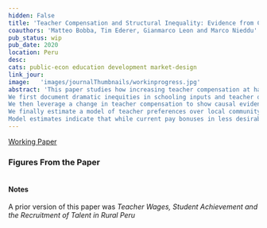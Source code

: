 ```yaml
---
hidden: False
title: 'Teacher Compensation and Structural Inequality: Evidence from Centralized Teacher School Choice in Peru'
coauthors: 'Matteo Bobba, Tim Ederer, Gianmarco Leon and Marco Nieddu'
pub_status: wip
pub_date: 2020
location: Peru
desc:
cats: public-econ education development market-design
link_jour:
image:   'images/journalThumbnails/workinprogress.jpg'
abstract: 'This paper studies how increasing teacher compensation at hard-to-staff schools can reduce structural inequality in the access to high-quality teachers.
We first document dramatic inequities in schooling inputs and teacher quality to which students have access in the context of a large and diverse developing country: Peru.
We then leverage a change in teacher compensation to show causal evidence that increasing salaries at less desirable public schools attracts better quality applicants and improves subsequent student test scores.
We finally estimate a model of teacher preferences over local community amenities, school characteristics and wages using detailed job posting and application data from the country-wide centralized teacher assignment system. The fitted model is able to replicate the main features in the data, including the sorting patterns of teachers around the policy change in teacher wages.
Model estimates indicate that while current pay bonuses in less desirable regions are helpful, the current policy is woefully insufficient to compensate teachers for the lack of school and community amenities, especially in school vacancies that are distant to the teachers' home town or the location of their current job. Counterfactual experiments taking into account equilibrium sorting show that budget-neutral changes in the current wage schedule can achieve a remarkably more equitable distribution of teacher quality across regions.'
---
```


[Working Paper](../work/documents/TeacherSchoolChoice/BELNN_March_2021.pdf)


### Figures From the Paper

<div class='full'>
  <div class='row'>
    <div class='large-12 columns'>
      <div class='mod modBoxedSlider'>
        <div class='slides'>
          <div class='slide'>
            <img alt="" src="documents/TeacherSchoolChoice/Figure1.png" />
          </div>
          <div class='slide'>
            <img alt="" src="documents/TeacherSchoolChoice/Figure2.png" />
          </div>
          <div class='slide'>
            <img alt="" src="documents/TeacherSchoolChoice/Figure4.png" />
          </div>
          <div class='slide'>
            <img alt="" src="documents/TeacherSchoolChoice/Figure5.png" />
          </div>
          <div class='slide'>
            <img alt="" src="documents/TeacherSchoolChoice/Figure8b.png" />
          </div>
          <div class='slide'>
            <img alt="" src="documents/TeacherSchoolChoice/Figure8c.png" />
          </div>
          <div class='slide'>
            <img alt="" src="documents/TeacherSchoolChoice/Figure13.png" />
          </div>
          <div class='slide'>
            <img alt="" src="documents/TeacherSchoolChoice/Figure14.png" />
          </div>
          <div class='slide'>
            <img alt="" src="documents/TeacherSchoolChoice/Figure16.png" />
          </div>
          </div>
        </div>
      </div>
    </div>
  </div>


  #### Notes
  A prior version of this paper was *Teacher Wages, Student Achievement and the Recruitment of Talent in Rural Peru*
